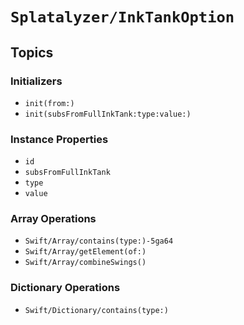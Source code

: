# ``Splatalyzer/InkTankOption``

## Topics

### Initializers
- ``init(from:)``
- ``init(subsFromFullInkTank:type:value:)``

### Instance Properties
- ``id``
- ``subsFromFullInkTank``
- ``type``
- ``value``

### Array Operations
- ``Swift/Array/contains(type:)-5ga64``
- ``Swift/Array/getElement(of:)``
- ``Swift/Array/combineSwings()``

### Dictionary Operations
- ``Swift/Dictionary/contains(type:)``
